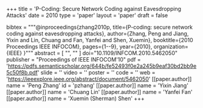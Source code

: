 +++
title = 'P-Coding: Secure Network Coding against Eavesdropping Attacks'
date = 2010
type = 'paper'
layout = 'paper'
draft = false

bibtex = """@inproceedings{zhang2010p,
  title={P-coding: secure network coding against eavesdropping attacks},
  author={Zhang, Peng and Jiang, Yixin and Lin, Chuang and Fan, Yanfei and Shen, Xuemin},
  booktitle={2010 Proceedings IEEE INFOCOM},
  pages={1--9},
  year={2010},
  organization={IEEE}
}"""
abstract = [
    "",
    ""
]
doi="10.1109/INFCOM.2010.5462050"
publisher = "Proceedings of IEEE INFOCOM'10"
pdf = 'https://pdfs.semanticscholar.org/644b/fe52493f0e2a245b9eaf30bd2bb9e5c50f8b.pdf'
slide = ''
video = ''
poster = ''
code = ''
web = 'https://ieeexplore.ieee.org/abstract/document/5462050'
[[paper.author]]
    name = 'Peng Zhang'
    id = 'pzhang'
[[paper.author]]
    name = 'Yixin Jiang'
[[paper.author]]
    name = 'Chuang Lin'
[[paper.author]]
    name = 'Yanfei Fan'
[[paper.author]]
    name = 'Xuemin (Sherman) Shen'
+++
